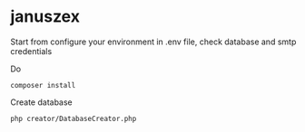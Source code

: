 # januszex

Start from configure your environment in .env file, check database and smtp credentials

Do

```
composer install
```

Create database 

```
php creator/DatabaseCreator.php
```

